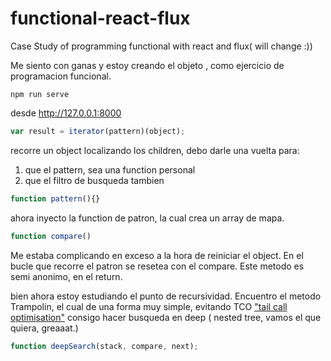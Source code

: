 # functional-react-flux
Case Study of programming functional with react and flux( will change :))

Me siento con ganas y estoy creando el objeto <List>, como ejercicio de programacion funcional.

`npm run serve`

desde http://127.0.0.1:8000

```javascript
var result = iterator(pattern)(object);
```
recorre un object localizando los children, debo darle una vuelta para:
1. que el pattern, sea una function personal
2. que el filtro de busqueda tambien

```javascript
function pattern(){}
```
ahora inyecto la function de patron, la cual crea un array de mapa.

```javascript
function compare()
```
Me estaba complicando en exceso a la hora de reiniciar el object. En el bucle que recorre el patron se resetea con el compare. Este metodo es semi anonimo, en el return.


bien ahora estoy estudiando el punto de recursividad.
Encuentro el metodo Trampolin, el cual de una forma muy simple, evitando TCO ["tail call optimisation"](http://www.integralist.co.uk/posts/js-recursion.html)
consigo hacer busqueda en deep ( nested tree, vamos el que quiera, greaaat.)
```javascript
function deepSearch(stack, compare, next);
```
